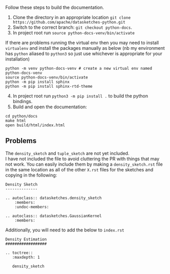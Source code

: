 Follow these steps to build the documentation.
1. Clone the directory in an appropriate location `git clone https://github.com/apache/datasketches-python.git`
2. Switch to the correct branch: `git checkout python-docs`.
3. In project root run `source python-docs-venv/bin/activate`

If there are problems running the virtual env then you may need to install `virtualenv`
and install the packages manually as below
(nb my environment has `python` aliased to `python3` so just use whichever is appropriate for your installation)
```
python -m venv python-docs-venv # create a new virtual env named python-docs-venv
source python-docs-venv/bin/activate
python -m pip install sphinx 
python -m pip install sphinx-rtd-theme
```
4. In project root run `python3 -m pip install .` to build the python bindings.
5. Build and open the documentation:
```
cd python/docs
make html
open build/html/index.html
```

## Problems
The `density_sketch` and `tuple_sketch` are not yet included.  
I have not included the file to avoid cluttering the PR with things that may not work.
You can easily include them by making a `density_sketch.rst` file in the same location as 
all of the other `X.rst` files for the sketches and copying in the following:

```
Density Sketch
--------------

.. autoclass:: datasketches.density_sketch
    :members:
    :undoc-members:

.. autoclass:: datasketches.GaussianKernel
    :members:
```
Additionally, you will need to add the below to `index.rst`
```
Density Estimation
##################

.. toctree::
   :maxdepth: 1 

   density_sketch
```

